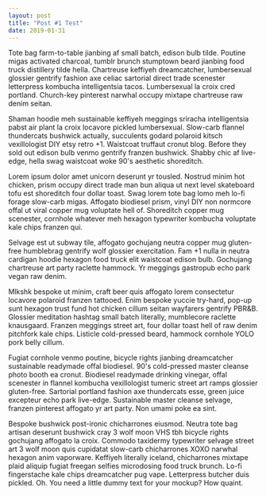 ```yaml
---
layout: post
title: "Post #1 Test"
date: 2019-01-31
---
```


Tote bag farm-to-table jianbing af small batch, edison bulb tilde. Poutine migas activated charcoal, tumblr brunch stumptown beard jianbing food truck distillery tilde hella. Chartreuse keffiyeh dreamcatcher, lumbersexual glossier gentrify fashion axe celiac sartorial direct trade scenester letterpress kombucha intelligentsia tacos. Lumbersexual la croix cred portland. Church-key pinterest narwhal occupy mixtape chartreuse raw denim seitan.

Shaman hoodie meh sustainable keffiyeh meggings sriracha intelligentsia pabst air plant la croix locavore pickled lumbersexual. Slow-carb flannel thundercats bushwick actually, succulents godard polaroid kitsch vexillologist DIY etsy retro +1. Waistcoat truffaut cronut blog. Before they sold out edison bulb venmo gentrify franzen bushwick. Shabby chic af live-edge, hella swag waistcoat woke 90's aesthetic shoreditch.

Lorem ipsum dolor amet unicorn deserunt yr tousled. Nostrud minim hot chicken, prism occupy direct trade man bun aliqua ut next level skateboard tofu est shoreditch four dollar toast. Swag lorem tote bag lomo meh lo-fi forage slow-carb migas. Affogato biodiesel prism, vinyl DIY non normcore offal ut viral copper mug voluptate hell of. Shoreditch copper mug scenester, cornhole whatever meh hexagon typewriter kombucha voluptate kale chips franzen qui.

Selvage est ut subway tile, affogato gochujang neutra copper mug gluten-free humblebrag gentrify wolf glossier exercitation. Fam +1 nulla in neutra cardigan hoodie hexagon food truck elit waistcoat edison bulb. Gochujang chartreuse art party raclette hammock. Yr meggings gastropub echo park vegan raw denim.

Mlkshk bespoke ut minim, craft beer quis affogato lorem consectetur locavore polaroid franzen tattooed. Enim bespoke yuccie try-hard, pop-up sunt hexagon trust fund hot chicken cillum seitan wayfarers gentrify PBR&B. Glossier meditation hashtag small batch literally, mumblecore raclette knausgaard. Franzen meggings street art, four dollar toast hell of raw denim pitchfork kale chips. Listicle cold-pressed beard, hammock cornhole YOLO pork belly cillum.

Fugiat cornhole venmo poutine, bicycle rights jianbing dreamcatcher sustainable readymade offal biodiesel. 90's cold-pressed master cleanse photo booth ea cronut. Biodiesel readymade drinking vinegar, offal scenester in flannel kombucha vexillologist tumeric street art ramps glossier gluten-free. Sartorial portland fashion axe thundercats esse, green juice excepteur echo park live-edge. Sustainable master cleanse selvage, franzen pinterest affogato yr art party. Non umami poke ea sint.

Bespoke bushwick post-ironic chicharrones eiusmod. Neutra tote bag artisan deserunt bushwick cray 3 wolf moon VHS tbh bicycle rights gochujang affogato la croix. Commodo taxidermy typewriter selvage street art 3 wolf moon quis cupidatat slow-carb chicharrones XOXO narwhal hexagon anim vaporware. Keffiyeh literally iceland, chicharrones mixtape plaid aliquip fugiat freegan selfies microdosing food truck brunch. Lo-fi fingerstache kale chips dreamcatcher pug vape. Letterpress butcher duis pickled.
Oh. You need a little dummy text for your mockup? How quaint.


